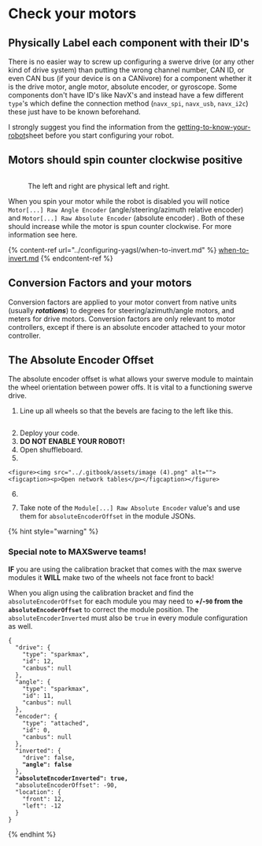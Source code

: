 # Check your motors

## Physically Label each component with their ID's

There is no easier way to screw up configuring a swerve drive (or any other kind of drive system) than putting the wrong channel number, CAN ID, or even CAN bus (if your device is on a CANivore) for a component whether it is the drive motor, angle motor, absolute encoder, or gyroscope. Some components don't have ID's like NavX's and instead have a few different `type`'s which define the connection method (`navx_spi`, `navx_usb`, `navx_i2c`) these just have to be known beforehand.

I strongly suggest you find the information from the [getting-to-know-your-robot](../configuring-yagsl/getting-to-know-your-robot/ "mention")sheet before you start configuring your robot.

## Motors should spin counter clockwise positive

<figure><img src="../.gitbook/assets/image (14).png" alt=""><figcaption><p>The left and right are physical left and right.</p></figcaption></figure>

When you spin your motor while the robot is disabled you will notice `Motor[...] Raw Angle Encoder` (angle/steering/azimuth relative encoder) and `Motor[...] Raw Absolute Encoder` (absolute encoder) . Both of these should increase while the motor is spun counter clockwise. For more information see here.

{% content-ref url="../configuring-yagsl/when-to-invert.md" %}
[when-to-invert.md](../configuring-yagsl/when-to-invert.md)
{% endcontent-ref %}

## Conversion Factors and your motors

Conversion factors are applied to your motor convert from native units (usually _**rotations**_) to degrees for steering/azimuth/angle motors, and meters for drive motors. Conversion factors are only relevant to motor controllers, except if there is an absolute encoder attached to your motor controller.

## The Absolute Encoder Offset

The absolute encoder offset is what allows your swerve module to maintain the wheel orientation between power offs. It is vital to a functioning swerve drive.

1. Line up all wheels so that the bevels are facing to the left like this.

<figure><img src="../.gitbook/assets/image (14).png" alt=""><figcaption></figcaption></figure>

2. Deploy your code.
3. **DO NOT ENABLE YOUR ROBOT!**
4. Open shuffleboard.
5.

```
<figure><img src="../.gitbook/assets/image (4).png" alt=""><figcaption><p>Open network tables</p></figcaption></figure>
```

6.
    <figure><img src="../.gitbook/assets/image (2) (1) (1).png" alt=""><figcaption></figcaption></figure>

7. Take note of the `Module[...] Raw Absolute Encoder` value's and use them for `absoluteEncoderOffset` in the module JSONs.

{% hint style="warning" %}
### Special note to MAXSwerve teams!

**IF** you are using the calibration bracket that comes with the max swerve modules it **WILL** make two of the wheels not face front to back!

When you align using the calibration bracket and find the `absoluteEncoderOffset` for each module you may need to **+/-`90` from the `absoluteEncoderOffset`** to correct the module position. The `absoluteEncoderInverted` must also be `true` in every module configuration as well.

<pre class="language-json"><code class="lang-json">{
  "drive": {
    "type": "sparkmax",
    "id": 12,
    "canbus": null
  },
  "angle": {
    "type": "sparkmax",
    "id": 11,
    "canbus": null
  },
  "encoder": {
    "type": "attached",
    "id": 0,
    "canbus": null
  },
  "inverted": {
    "drive": false,
<strong>    "angle": false
</strong>  },
<strong>  "absoluteEncoderInverted": true,
</strong>  "absoluteEncoderOffset": -90,
  "location": {
    "front": 12,
    "left": -12
  }
}
</code></pre>
{% endhint %}
